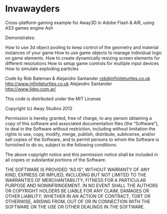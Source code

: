 Invawayders
===========

Cross-platform gaming example for Away3D in Adobe Flash &amp; AIR, using AS3 games engine Ash

Demonstrates:

How to use 3d object pooling to keep control of the geometry and material instances of your game
How to use game objects to manage individual logic on game elements.
How to create dynamically resizing screen elements for different resolutions
How to setup game controls for multiple input devices
How to simulate exploding particles

Code by Rob Bateman & Alejandro Santander
rob@infiniteturtles.co.uk
http://www.infiniteturtles.co.uk
Alejandro Santander
http://www.lidev.com.ar/

This code is distributed under the MIT License

Copyright (c) Away Studios 2012

Permission is hereby granted, free of charge, to any person obtaining a copy
of this software and associated documentation files (the “Software”), to deal
in the Software without restriction, including without limitation the rights
to use, copy, modify, merge, publish, distribute, sublicense, and/or sell
copies of the Software, and to permit persons to whom the Software is
furnished to do so, subject to the following conditions:

The above copyright notice and this permission notice shall be included in
all copies or substantial portions of the Software.

THE SOFTWARE IS PROVIDED “AS IS”, WITHOUT WARRANTY OF ANY KIND, EXPRESS OR
IMPLIED, INCLUDING BUT NOT LIMITED TO THE WARRANTIES OF MERCHANTABILITY,
FITNESS FOR A PARTICULAR PURPOSE AND NONINFRINGEMENT. IN NO EVENT SHALL THE
AUTHORS OR COPYRIGHT HOLDERS BE LIABLE FOR ANY CLAIM, DAMAGES OR OTHER
LIABILITY, WHETHER IN AN ACTION OF CONTRACT, TORT OR OTHERWISE, ARISING FROM,
OUT OF OR IN CONNECTION WITH THE SOFTWARE OR THE USE OR OTHER DEALINGS IN
THE SOFTWARE.
